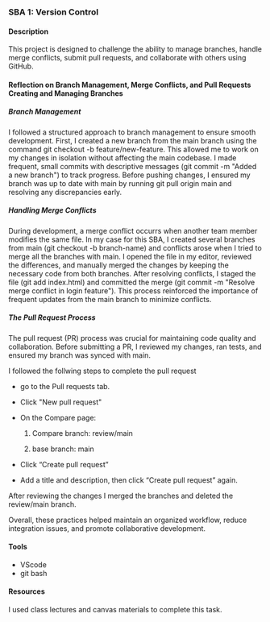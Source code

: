 ### SBA 1: Version Control

#### Description
This project is designed to challenge the ability to manage branches, handle merge conflicts, submit pull requests, and collaborate with others using GitHub.

#### Reflection on Branch Management, Merge Conflicts, and Pull Requests Creating and Managing Branches
##### Branch Management
 I followed a structured approach to branch management to ensure smooth development. First, I created a new branch from the main branch using the command git checkout -b feature/new-feature. This allowed me to work on my changes in isolation without affecting the main codebase. I made frequent, small commits with descriptive messages (git commit -m "Added a new branch") to track progress. Before pushing changes, I ensured my branch was up to date with main by running git pull origin main and resolving any discrepancies early.

##### Handling Merge Conflicts
During development, a merge conflict occurrs when another team member modifies the same file. In my case for this SBA, I created several branches from main (git checkout -b branch-name) and conflicts arose when I tried to merge all the branches with main. I opened the file in my editor, reviewed the differences, and manually merged the changes by keeping the necessary code from both branches. After resolving conflicts, I staged the file (git add index.html) and committed the merge (git commit -m "Resolve merge conflict in login feature"). This process reinforced the importance of frequent updates from the main branch to minimize conflicts.

##### The Pull Request Process
The pull request (PR) process was crucial for maintaining code quality and collaboration. Before submitting a PR, I reviewed my changes, ran tests, and ensured my branch was synced with main.

I followed the follwing steps to complete the pull request

- go to the Pull requests tab.

- Click "New pull request"

- On the Compare page:

  1. Compare branch: review/main

  2. base branch: main

- Click “Create pull request”

- Add a title and description, then click “Create pull request” again.

After reviewing the changes I merged the branches and deleted the review/main branch.

Overall, these practices helped maintain an organized workflow, reduce integration issues, and promote collaborative development.

#### Tools
- VScode
- git bash

#### Resources
I used class lectures and canvas materials to complete this task.
